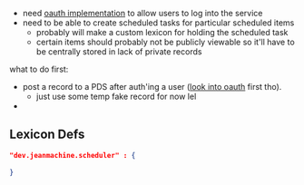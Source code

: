 - need [oauth implementation](https://atproto.com/specs/oauth) to allow users to log into the service
- need to be able to create scheduled tasks for particular scheduled items
	- probably will make a custom lexicon for holding the scheduled task
	- certain items should probably not be publicly viewable so it'll have to be centrally stored in lack of private records

what to do first:
- post a record to a PDS after auth'ing a user ([look into oauth](https://atproto.com/specs/oauth) first tho).
	- just use some temp fake record for now lel
- 
## Lexicon Defs
```json
"dev.jeanmachine.scheduler" : {
	
}
```
